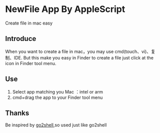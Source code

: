 # NewFile App By AppleScript

Create file in mac easy

## Introduce

When you want to create a file in mac，you may use cmd(touch、vi)、复制、IDE. But this make you easy in Finder to create a file just click at the icon in Finder tool menu.

## Use

1. Select app matching you Mac ：intel or arm
2. cmd+drag the app to your Finder tool menu

## Thanks

Be inspired by [go2shell](https://github.com/Breathleas/Go2Shell),so used just like go2shell



